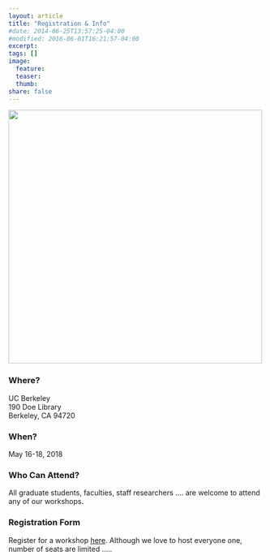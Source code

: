 ```yaml
---
layout: article
title: "Registration & Info"
#date: 2014-06-25T13:57:25-04:00
#modified: 2016-06-01T16:21:57-04:00
excerpt:
tags: []
image:
  feature:
  teaser:
  thumb:
share: false
---
```

<img class='pull-right' src="{{ site.baseurl }}/images/doe-floorplan.jpg" style="width: 500px;"/>

### Where?

UC Berkeley <br />
190 Doe Library <br />
Berkeley, CA 94720 <br />

### When?

May 16-18, 2018

### Who Can Attend?

All graduate students, faculties, staff researchers .... are welcome to attend any of our workshops. 

### Registration Form

Register for a workshop [here](https://docs.google.com/forms/d/13gRMnLP3MTd3g6JoxfTZT0vBZqa10dE3Gg5HOwRR82Y/). Although we love to host everyone one, number of seats are limited .....



